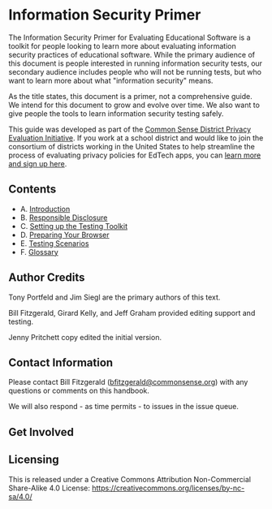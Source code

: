 # Information Security Primer

The Information Security Primer for Evaluating Educational Software is a toolkit for people looking to learn more about evaluating information security practices of educational software. While the primary audience of this document is people interested in running information security tests, our secondary audience includes people who will not be running tests, but who want to learn more about what "information security" means.

As the title states, this document is a primer, not a comprehensive guide. We intend for this document to grow and evolve over time. We also want to give people the tools to learn information security testing safely.

This guide was developed as part of the [Common Sense District Privacy Evaluation Initiative](https://www.graphite.org/privacy). If you work at a school district and would like to join the consortium of districts working in the United States to help streamline the process of evaluating privacy policies for EdTech apps, you can [learn more and sign up here](https://www.graphite.org/privacy/about/districts).

## Contents

* A. [Introduction](introduction.md)
* B. [Responsible Disclosure](responsible.md)
* C. [Setting up the Testing Toolkit](getting_started.md)
* D. [Preparing Your Browser](browser_prep.md)
* E. [Testing Scenarios](testing_scenarios.md)
* F. [Glossary](glossary.md)

## Author Credits

Tony Portfeld and Jim Siegl are the primary authors of this text.

Bill Fitzgerald, Girard Kelly, and Jeff Graham provided editing support and testing.

Jenny Pritchett copy edited the initial version.

## Contact Information

Please contact Bill Fitzgerald (bfitzgerald@commonsense.org) with any questions or comments on this handbook.

We will also respond - as time permits - to issues in the issue queue.

## Get Involved

## Licensing

This is released under a Creative Commons Attribution Non-Commercial Share-Alike 4.0 License: https://creativecommons.org/licenses/by-nc-sa/4.0/
